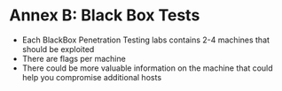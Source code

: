 # Annex B: Black Box Tests



* Each BlackBox Penetration Testing labs contains 2-4 machines that should be exploited
* There are flags per machine
* There could be more valuable information on the machine that could help you compromise additional hosts

